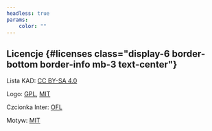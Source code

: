 ```yaml
---
headless: true
params:
    color: ""
---
```

## Licencje {#licenses class="display-6 border-bottom border-info mb-3 text-center"}
Lista KAD: [CC BY-SA 4.0](https://creativecommons.org/licenses/by-sa/4.0/)

Logo: [GPL](https://www.gnu.org/licenses/gpl-2.0.html), [MIT](https://opensource.org/licenses/MIT)

Czcionka Inter: [OFL](https://github.com/rsms/inter/blob/master/LICENSE.txt)

Motyw: [MIT](https://github.com/gethinode/hinode/blob/main/LICENSE)  